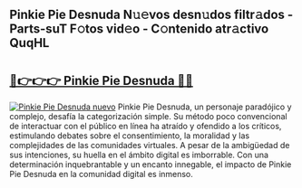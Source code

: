 ## Pinkie Pie Desnuda N𝚞𝚎vos desn𝚞dos filtr𝚊dos - Parts-suT F𝚘tos vid𝚎o - C𝚘ntenido atr𝚊ctivo QuqHL

# <h2><a href="http://mb1k23i.tromn.icu/?c=Pinkie+Pie+Desnuda">🔗👉👉👉 Pinkie Pie Desnuda 🔗🔗</a></h2>

[![Pinkie Pie Desnuda nuevo](https://i.imgur.com/pEAQMta.gif)](http://mb1k23i.tromn.icu/?c=Pinkie+Pie+Desnuda)
Pinkie Pie Desnuda, un personaje paradójico y complejo, desafía la categorización simple. Su método poco convencional de interactuar con el público en línea ha atraído y ofendido a los críticos, estimulando debates sobre el consentimiento, la moralidad y las complejidades de las comunidades virtuales. A pesar de la ambigüedad de sus intenciones, su huella en el ámbito digital es imborrable. Con una determinación inquebrantable y un encanto innegable, el impacto de Pinkie Pie Desnuda en la comunidad digital es inmenso.

